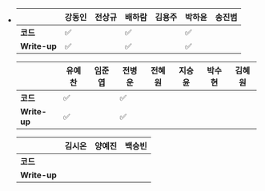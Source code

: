 - |              | 강동인 | 전상규 | 배하람 | 김용주 | 박하윤 | 송진범 |
  | ------------ | ------ | ------ | ------ | ------ | ------ | ------ |
  | **코드**     | :white_check_mark: |        | :white_check_mark: |        |  :white_check_mark: | | :white_check_mark: |      |
  | **Write-up** | :white_check_mark: |        | :white_check_mark: |        |   :white_check_mark: | | :white_check_mark: |       |

  |              | 유예찬 | 임준엽 | 전병운 | 전혜원 | 지승윤 | 박수현 | 김혜원 |
  | ------------ | ------ | ------ | ------ | ------ | ------ | ------ | ------ |
  | **코드**     | :white_check_mark: |  | :white_check_mark: |      |        |        |        |        |        |
  | **Write-up** | :white_check_mark: |  | :white_check_mark: |      |        |        |        |        |        |

  |              | 김시온 | 양예진 | 백승빈 |
  | ------------ | :----: | :----: | :----: |
  | **코드**     |        |        |        |
  | **Write-up** |        |        |        |

